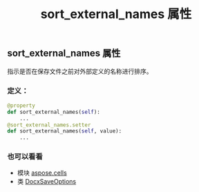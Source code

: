 ﻿---
title: sort_external_names 属性
second_title: Aspose.Cells for Python via .NET API 参考文献
description:
type: docs
weight: 90
url: /zh/python-net/aspose.cells/docxsaveoptions/sort_external_names/
is_root: false
---
## sort_external_names 属性

指示是否在保存文件之前对外部定义的名称进行排序。
### 定义：
```python
@property
def sort_external_names(self):
    ...
@sort_external_names.setter
def sort_external_names(self, value):
    ...
```

### 也可以看看
* 模块 [aspose.cells](../../)
* 类 [DocxSaveOptions](/cells/zh/python-net/aspose.cells/docxsaveoptions)
